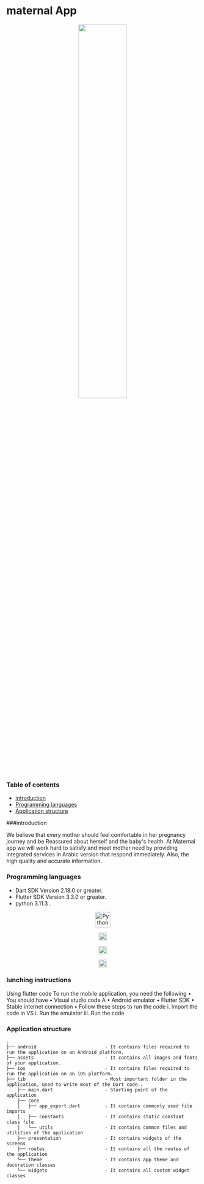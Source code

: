 
# maternal App

<p align="center">
<img  align= alt="maternal App logo" src="https://github.com/sarahturki/2023-GP1-G5/assets/130418270/c6590285-2ea9-4557-9938-50b8c39d3adc" width=50%/>
</p>



### Table of contents
- [introduction](#introduction)
- [Programming languages ](#Programming-languages )
- [Application structure](#project-structure)





###introduction

We believe that every mother should feel comfortable in her
pregnancy journey and be Reassured about herself and the baby's health. At Maternal app we will work
hard to satisfy and meet mother need by providing integrated services in Arabic version that respond
immediately. Also, the high quality and accurate information.


### Programming languages 

- Dart SDK Version 2.18.0 or greater.
- Flutter SDK Version 3.3.0 or greater.
- python 3.11.3 .

<p align="center"> <a href="https://www.python.org/" title="Python"><img src="https://github.com/get-icon/geticon/raw/master/icons/python.svg" alt="Python" width="40px" height="40px"></a> </p>
<p align="center"> <a href="https://code.visualstudio.com/" title="Visual Studio Code"><img src="https://github.com/get-icon/geticon/raw/master/icons/visual-studio-code.svg" alt="Visual Studio Code" width="21px" height="21px"></a> </p>
<p align="center"> <a href="https://www.firebase.com/" title="Firebase"><img src="https://github.com/get-icon/geticon/raw/master/icons/firebase.svg" alt="Firebase" width="21px" height="21px"></a></p> 
<p align="center"> <a href="https://www.dart.com/" title="dart"><img src="https://github.com/get-icon/geticon/raw/master/icons/dart.svg" alt="dart" width="21px" height="21px"></a></p>





### lunching instructions
Using flutter code
To run the mobile application, you need the following
• You should have
• Visual studio code
A
• Android emulator
• Flutter SDK
• Stable internet connection
• Follow these steps to run the code
i. Import the code in VS
i. Run the emulator
ili. Run the code





### Application structure

```
.
├── android                         - It contains files required to run the application on an Android platform.
├── assets                          - It contains all images and fonts of your application.
├── ios                             - It contains files required to run the application on an iOS platform.
├── lib                             - Most important folder in the application, used to write most of the Dart code..
    ├── main.dart                   - Starting point of the application
    ├── core
    │   ├── app_export.dart         - It contains commonly used file imports
    │   ├── constants               - It contains static constant class file
    │   └── utils                   - It contains common files and utilities of the application
    ├── presentation                - It contains widgets of the screens 
    ├── routes                      - It contains all the routes of the application
    └── theme                       - It contains app theme and decoration classes
    └── widgets                     - It contains all custom widget classes
```
